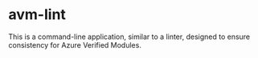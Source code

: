 # avm-lint
This is a command-line application, similar to a linter, designed to ensure consistency for Azure Verified Modules.
